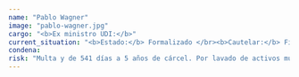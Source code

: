 ```yaml
---
name: "Pablo Wagner"
image: "pablo-wagner.jpg"
cargo: "<b>Ex ministro UDI:</b>"
current_situation: "<b>Estado:</b> Formalizado </br><b>Cautelar:</b> Firma quincenal y arraigo nacional"
condena: 
risk: "Multa y de 541 días a 5 años de cárcel. Por lavado de activos multa y de 5 a 15 años de cárcel."
---
```

